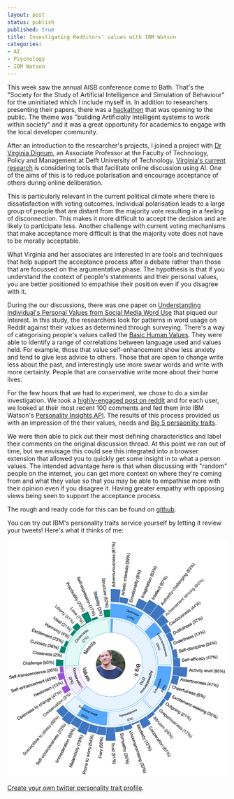 ```yaml
---
layout: post
status: publish
published: true
title: Investigating Redditors' values with IBM Watson
categories:
- AI
- Psychology
- IBM Watson
---
```


This week saw the annual AISB conference come to Bath. That's the "Society for the Study of Artificial Intelligence and Simulation of Behaviour" for the uninitiated which I include myself in. In addition to researchers presenting their papers, there was a [hackathon](http://aisb2017.cs.bath.ac.uk/tutorialshackathon.html) that was opening to the public. The theme was "building Artificially Intelligent systems to work within society" and it was a great opportunity for academics to engage with the local developer community.

After an introduction to the researcher's projects, I joined a project with [Dr Virginia Dignum](https://twitter.com/vdignum), an Associate Professor at the Faculty of Technology, Policy and Management at Delft University of Technology. [Virginia's current research](https://sites.google.com/view/mood-aisb17/home) is considering tools that facilitate online discussion using AI. One of the aims of this is to reduce polarisation and encourage acceptance of others during online deliberation.

This is particularly relevant in the current political climate where there is dissatisfaction with voting outcomes. Individual polarisation leads to a large group of people that are distant from the majority vote resulting in a feeling of disconnection. This makes it more difficult to accept the decision and are likely to participate less. Another challenge with current voting mechanisms that make acceptance more difficult is that the majority vote does not have to be morally acceptable.

What Virginia and her associates are interested in are tools and techniques that help support the acceptance process after a debate rather than those that are focussed on the argumentative phase. The hypothesis is that if you understand the context of people's statements and their personal values, you are better positioned to empathise their position even if you disagree with it.

During the our discussions, there was one paper on [Understanding Individual's Personal Values from Social Media Word Use](http://citeseerx.ist.psu.edu/viewdoc/download?doi=10.1.1.636.7168&rep=rep1&type=pdf) that piqued our interest. In this study, the researchers look for patterns in word usage on Reddit against their values as determined through surveying. There's a way of categorising people's values called the [Basic Human Values](https://en.wikipedia.org/wiki/Theory_of_Basic_Human_Values). They were able to identify a range of correlations between language used and values held. For example, those that value self-enhancement show less anxiety and tend to give less advice to others. Those that are open to change write less about the past, and interestingly use more swear words and write with more certainty. People that are conservative write more about their home lives.

For the few hours that we had to experiment, we chose to do a similar investigation. We took a [highly-engaged post on reddit](https://www.reddit.com/r/privacy/comments/61kw34/uk_home_secretary_whatsapps_end_to_end_encryption/) and for each user, we looked at their most recent 100 comments and fed them into IBM Watson's [Personality Insights API](https://www.ibm.com/watson/developercloud/personality-insights.html). The results of this process provided us with an impression of the their values, needs and [Big 5 persaonlity traits](https://en.wikipedia.org/wiki/Big_Five_personality_traits).

We were then able to pick out their most defining characteristics and label their comments on the original discussion thread. At this point we ran out of time, but we envisage this could see this integrated into a browser extension that allowed you to quickly get some insight in to what a person values. The intended advantage here is that when discussing with "random" people on the internet, you can get more context on where they're coming from and what they value so that you may be able to empathise more with their opinion even if you disagree it. Having greater empathy with opposing views being seen to support the acceptance process.

The rough and ready code for this can be found on [github](https://github.com/bobbyshaw/reddit-personality-traits).

You can try out IBM's personality traits service yourself by letting it review your tweets! Here's what it thinks of me:

![Tom Robertshaw's personality traits](/img/2017/04/bobbyshaw-personality-traits.png)

[Create your own twitter personality trait profile](https://personality-insights-livedemo.mybluemix.net/).
